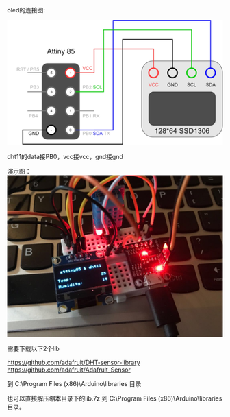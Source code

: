 oled的连接图:

![](attinyssd1306.jpg)

dht11的data接PB0，vcc接vcc，gnd接gnd

演示图：
![](demo.jpg)

需要下载以下2个lib

https://github.com/adafruit/DHT-sensor-library
https://github.com/adafruit/Adafruit_Sensor

到 C:\Program Files (x86)\Arduino\libraries 目录

也可以直接解压缩本目录下的lib.7z 到 C:\Program Files (x86)\Arduino\libraries 目录。

